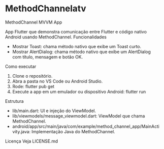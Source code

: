 # MethodChannelatv
MethodChannel MVVM App

App Flutter que demonstra comunicação entre Flutter e código nativo Android usando MethodChannel.
Funcionalidades
- Mostrar Toast: chama método nativo que exibe um Toast curto.
- Mostrar AlertDialog: chama método nativo que exibe um AlertDialog com título, mensagem e botão OK.

Como executar
1. Clone o repositório.
2. Abra a pasta no VS Code ou Android Studio.
3. Rode: flutter pub get
4. Execute a app em um emulador ou dispositivo Android: flutter run

Estrutura
- lib/main.dart: UI e injeção do ViewModel.
- lib/viewmodels/message_viewmodel.dart: ViewModel que chama MethodChannel.
- android/app/src/main/java/com/example/method_channel_app/MainActivity.java: Implementação Java do MethodChannel.


Licença
Veja LICENSE.md
